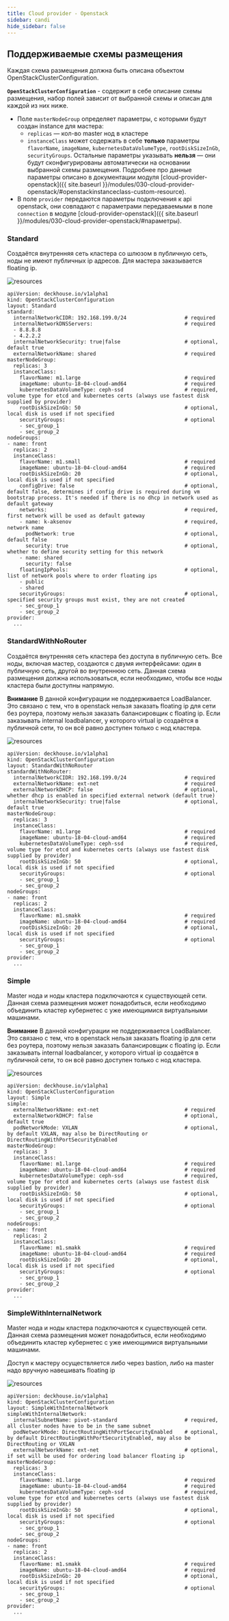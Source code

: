 ```yaml
---
title: Cloud provider - Openstack
sidebar: candi
hide_sidebar: false
---
```


## Поддерживаемые схемы размещения

Каждая схема размещения должна быть описана объектом OpenStackClusterConfiguration.

**`OpenStackClusterConfiguration`** - содержит в себе описание схемы размещения, набор полей зависит от выбранной схемы и описан
для каждой из них ниже.
* Поле `masterNodeGroup` определяет параметры, с которыми будут создан instance для мастера:
  * `replicas` — кол-во master нод в кластере
  * `instanceClass` может содержать в себе **только** параметры `flavorName`, `imageName`, `kubernetesDataVolumeType`, `rootDiskSizeInGb`, `securityGroups`.
  Остальные параметры указывать **нельзя** — они будут сконфигурированы автоматически на основании выбранной схемы размещения.
  Подробнее про данные параметры описано в документации модуля [cloud-provider-openstack]({{ site.baseurl }}/modules/030-cloud-provider-openstack/#openstackinstanceclass-custom-resource).
* В поле `provider` передаются параметры подключения к api openstack, они совпадают с параметрами
передаваемыми в поле `connection` в модуле [cloud-provider-openstack]({{ site.baseurl }}/modules/030-cloud-provider-openstack/#параметры).

### Standard
Создаётся внутренняя сеть кластера со шлюзом в публичную сеть, ноды не имеют публичных ip адресов. Для мастера заказывается
floating ip.

![resources](https://docs.google.com/drawings/d/e/2PACX-1vSTIcQnxcwHsgANqHE5Ry_ZcetYX2lTFdDjd3Kip5cteSbUxwRjR3NigwQzyTMDGX10_Avr_mizOB5o/pub?w=960&h=720)
<!--- Исходник: https://docs.google.com/drawings/d/1hjmDn2aJj3ru3kBR6Jd6MAW3NWJZMNkend_K43cMN0w/edit --->

```
apiVersion: deckhouse.io/v1alpha1
kind: OpenStackClusterConfiguration
layout: Standard
standard:
  internalNetworkCIDR: 192.168.199.0/24                   # required
  internalNetworkDNSServers:                              # required
  - 8.8.8.8
  - 4.2.2.2
  internalNetworkSecurity: true|false                     # optional, default true
  externalNetworkName: shared                             # required
masterNodeGroup:
  replicas: 3
  instanceClass:
    flavorName: m1.large                                  # required
    imageName: ubuntu-18-04-cloud-amd64                   # required
    kubernetesDataVolumeType: ceph-ssd                    # required, volume type for etcd and kubernetes certs (always use fastest disk supplied by provider)
    rootDiskSizeInGb: 50                                  # optional, local disk is used if not specified
    securityGroups:                                       # optional
    - sec_group_1
    - sec_group_2
nodeGroups:
- name: front
  replicas: 2
  instanceClass:
    flavorName: m1.small                                  # required
    imageName: ubuntu-18-04-cloud-amd64                   # required
    rootDiskSizeInGb: 20                                  # optional, local disk is used if not specified
    configDrive: false                                    # optional, default false, determines if config drive is required during vm bootstrap process. It's needed if there is no dhcp in network used as default gateway
    networks:                                             # required, first network will be used as default gateway
    - name: k-aksenov                                     # required, network name
      podNetwork: true                                    # optional, default false
      security: true                                      # optional, whether to define security setting for this network
    - name: shared
      security: false
    floatingIpPools:                                      # optional, list of network pools where to order floating ips
    - public
    - shared
    securityGroups:                                       # optional, specified security groups must exist, they are not created
    - sec_group_1
    - sec_group_2
provider:
  ...
```

### StandardWithNoRouter
Создаётся внутренняя сеть кластера без доступа в публичную сеть. Все ноды, включая мастер, создаются с двумя интерфейсами:
один в публичную сеть, другой во внутреннюю сеть. Данная схема размещения должна использоваться, если необходимо, чтобы
все ноды кластера были доступны напрямую.

**Внимание**
В данной конфигурации не поддерживается LoadBalancer. Это связано с тем, что в openstack нельзя заказать floating ip для
сети без роутера, поэтому нельзя заказать балансировщик с floating ip. Если заказывать internal loadbalancer, у которого
virtual ip создаётся в публичной сети, то он всё равно доступен только с нод кластера.

![resources](https://docs.google.com/drawings/d/e/2PACX-1vR9Vlk22tZKpHgjOeQO2l-P0hyAZiwxU6NYGaLUsnv-OH0so8UXNnvrkNNiAROMHVI9iBsaZpfkY-kh/pub?w=960&h=720)
<!--- Исходник: https://docs.google.com/drawings/d/1gkuJhyGza0bXB2lcjdsQewWLEUCjqvTkkba-c5LtS_E/edit --->

```
apiVersion: deckhouse.io/v1alpha1
kind: OpenStackClusterConfiguration
layout: StandardWithNoRouter
standardWithNoRouter:
  internalNetworkCIDR: 192.168.199.0/24                   # required
  externalNetworkName: ext-net                            # required
  externalNetworkDHCP: false                              # optional, whether dhcp is enabled in specified external network (default true)   
  internalNetworkSecurity: true|false                     # optional, default true
masterNodeGroup:
  replicas: 3
  instanceClass:
    flavorName: m1.large                                  # required
    imageName: ubuntu-18-04-cloud-amd64                   # required
    kubernetesDataVolumeType: ceph-ssd                    # required, volume type for etcd and kubernetes certs (always use fastest disk supplied by provider)
    rootDiskSizeInGb: 50                                  # optional, local disk is used if not specified
    securityGroups:                                       # optional
    - sec_group_1
    - sec_group_2
nodeGroups:
- name: front
  replicas: 2
  instanceClass:
    flavorName: m1.smakk                                  # required
    imageName: ubuntu-18-04-cloud-amd64                   # required
    rootDiskSizeInGb: 20                                  # optional, local disk is used if not specified
    securityGroups:                                       # optional
    - sec_group_1
    - sec_group_2
provider:
  ...
```

### Simple

Master нода и ноды кластера подключаются к существующей сети. Данная схема размещения может понадобиться, если необходимо
объединить кластер кубернетес с уже имеющимися виртуальными машинами.

**Внимание**
В данной конфигурации не поддерживается LoadBalancer. Это связано с тем, что в openstack нельзя заказать floating ip для
сети без роутера, поэтому нельзя заказать балансировщик с floating ip. Если заказывать internal loadbalancer, у которого
virtual ip создаётся в публичной сети, то он всё равно доступен только с нод кластера.

![resources](https://docs.google.com/drawings/d/e/2PACX-1vTZbaJg7oIvoh2hkEW-DKbqeujhOiJtv_JSvfvDfXE9-mX_p6uggoY1Z9N2EAJ79c7IMfQC9ttQAmaP/pub?w=960&h=720) 
<!--- Исходник: https://docs.google.com/drawings/d/1l-vKRNA1NBPIci3Ya8r4dWL5KA9my7_wheFfMR38G10/edit --->

```
apiVersion: deckhouse.io/v1alpha1
kind: OpenStackClusterConfiguration
layout: Simple
simple:
  externalNetworkName: ext-net                            # required
  externalNetworkDHCP: false                              # optional, default true   
  podNetworkMode: VXLAN                                   # optional, by default VXLAN, may also be DirectRouting or DirectRoutingWithPortSecurityEnabled
masterNodeGroup:
  replicas: 3
  instanceClass:
    flavorName: m1.large                                  # required
    imageName: ubuntu-18-04-cloud-amd64                   # required
    kubernetesDataVolumeType: ceph-ssd                    # required, volume type for etcd and kubernetes certs (always use fastest disk supplied by provider)
    rootDiskSizeInGb: 50                                  # optional, local disk is used if not specified
    securityGroups:                                       # optional
    - sec_group_1
    - sec_group_2
nodeGroups:
- name: front
  replicas: 2
  instanceClass:
    flavorName: m1.smakk                                  # required
    imageName: ubuntu-18-04-cloud-amd64                   # required
    rootDiskSizeInGb: 20                                  # optional, local disk is used if not specified
    securityGroups:                                       # optional
    - sec_group_1
    - sec_group_2
provider:
  ...
```

### SimpleWithInternalNetwork

Master нода и ноды кластера подключаются к существующей сети. Данная схема размещения может понадобиться, если необходимо
объединить кластер кубернетес с уже имеющимися виртуальными машинами.

Доступ к мастеру осуществляется либо через bastion, либо на master надо вручную навешивать floating ip

![resources](https://docs.google.com/drawings/d/e/2PACX-1vQOcYZPtHBqMtlNx9PDcMrqI0WEwRssL-oXONnrOoKNaIx1fcEODo9dK2zOoF1wbKeKJlhphFTuefB-/pub?w=960&h=720) 
<!--- Исходник: https://docs.google.com/drawings/d/1H9HGOn4abpmZwIhpwwdZSSO9izvyOZakG8HpmmzZZEo/edit --->


```
apiVersion: deckhouse.io/v1alpha1
kind: OpenStackClusterConfiguration
layout: SimpleWithInternalNetwork
simpleWithInternalNetwork:
  internalSubnetName: pivot-standard                      # required, all cluster nodes have to be in the same subnet
  podNetworkMode: DirectRoutingWithPortSecurityEnabled    # optional, by default DirectRoutingWithPortSecurityEnabled, may also be DirectRouting or VXLAN
  externalNetworkName: ext-net                            # optional, if set will be used for ordering load balancer floating ip
masterNodeGroup:
  replicas: 3
  instanceClass:
    flavorName: m1.large                                  # required
    imageName: ubuntu-18-04-cloud-amd64                   # required
    kubernetesDataVolumeType: ceph-ssd                    # required, volume type for etcd and kubernetes certs (always use fastest disk supplied by provider)
    rootDiskSizeInGb: 50                                  # optional, local disk is used if not specified
    securityGroups:                                       # optional
    - sec_group_1
    - sec_group_2
nodeGroups:
- name: front
  replicas: 2
  instanceClass:
    flavorName: m1.smakk                                  # required
    imageName: ubuntu-18-04-cloud-amd64                   # required
    rootDiskSizeInGb: 20                                  # optional, local disk is used if not specified
    securityGroups:                                       # optional
    - sec_group_1
    - sec_group_2
provider:
  ...
```

